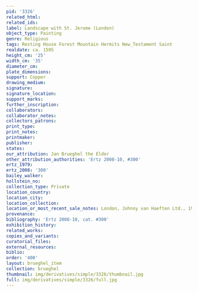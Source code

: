 ```yaml
---
pid: '3326'
related_html: 
related_ids: 
label: Landscape with St. Jerome (London)
object_type: Painting
genre: Religious
tags: Resting House Forest Mountain Hermits New_Testament Saint
realdate: ca. 1595
height_cm: '25'
width_cm: '35'
diameter_cm: 
plate_dimensions: 
support: Copper
drawing_medium: 
signature: 
signature_location: 
support_marks: 
further_inscription: 
collaborators: 
collaborator_notes: 
collectors_patrons: 
print_type: 
print_notes: 
printmaker: 
publisher: 
states: 
our_attribution: Jan Brueghel the Elder
other_attribution_authorities: 'Ertz 2008-10, #300'
ertz_1979: 
ertz_2008: '300'
bailey_walker: 
hollstein_no: 
collection_type: Private
location_country: 
location_city: 
location_collection: 
location_or_most_recent_sale_notes: London, Johnny van Haeften Ltd., 1985
provenance: 
bibliography: 'Ertz 2008-10, cat. #300'
exhibition_history: 
related_works: 
copies_and_variants: 
curatorial_files: 
external_resources: 
biblio: 
order: '400'
layout: brueghel_item
collection: brueghel
thumbnail: img/derivatives/simple/3326/thumbnail.jpg
full: img/derivatives/simple/3326/full.jpg
---
```

